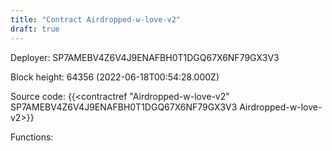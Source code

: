 ```yaml
---
title: "Contract Airdropped-w-love-v2"
draft: true
---
```

Deployer: SP7AMEBV4Z6V4J9ENAFBH0T1DGQ67X6NF79GX3V3


 



Block height: 64356 (2022-06-18T00:54:28.000Z)

Source code: {{<contractref "Airdropped-w-love-v2" SP7AMEBV4Z6V4J9ENAFBH0T1DGQ67X6NF79GX3V3 Airdropped-w-love-v2>}}

Functions:


